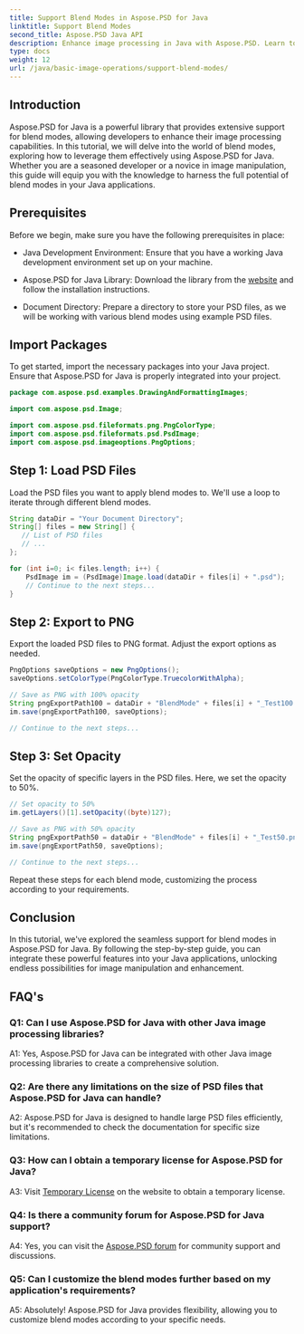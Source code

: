 ```yaml
---
title: Support Blend Modes in Aspose.PSD for Java
linktitle: Support Blend Modes
second_title: Aspose.PSD Java API
description: Enhance image processing in Java with Aspose.PSD. Learn to leverage blend modes for stunning effects.
type: docs
weight: 12
url: /java/basic-image-operations/support-blend-modes/
---
```

## Introduction

Aspose.PSD for Java is a powerful library that provides extensive support for blend modes, allowing developers to enhance their image processing capabilities. In this tutorial, we will delve into the world of blend modes, exploring how to leverage them effectively using Aspose.PSD for Java. Whether you are a seasoned developer or a novice in image manipulation, this guide will equip you with the knowledge to harness the full potential of blend modes in your Java applications.

## Prerequisites

Before we begin, make sure you have the following prerequisites in place:

- Java Development Environment: Ensure that you have a working Java development environment set up on your machine.

- Aspose.PSD for Java Library: Download the library from the [website](https://releases.aspose.com/psd/java/) and follow the installation instructions.

- Document Directory: Prepare a directory to store your PSD files, as we will be working with various blend modes using example PSD files.

## Import Packages

To get started, import the necessary packages into your Java project. Ensure that Aspose.PSD for Java is properly integrated into your project.

```java
package com.aspose.psd.examples.DrawingAndFormattingImages;

import com.aspose.psd.Image;

import com.aspose.psd.fileformats.png.PngColorType;
import com.aspose.psd.fileformats.psd.PsdImage;
import com.aspose.psd.imageoptions.PngOptions;
```

## Step 1: Load PSD Files

Load the PSD files you want to apply blend modes to. We'll use a loop to iterate through different blend modes.

```java
String dataDir = "Your Document Directory";
String[] files = new String[] {
   // List of PSD files
   // ...
};

for (int i=0; i< files.length; i++) {
    PsdImage im = (PsdImage)Image.load(dataDir + files[i] + ".psd");
    // Continue to the next steps...
}
```

## Step 2: Export to PNG

Export the loaded PSD files to PNG format. Adjust the export options as needed.

```java
PngOptions saveOptions = new PngOptions();
saveOptions.setColorType(PngColorType.TruecolorWithAlpha);

// Save as PNG with 100% opacity
String pngExportPath100 = dataDir + "BlendMode" + files[i] + "_Test100.png";
im.save(pngExportPath100, saveOptions);

// Continue to the next steps...
```

## Step 3: Set Opacity

Set the opacity of specific layers in the PSD files. Here, we set the opacity to 50%.

```java
// Set opacity to 50%
im.getLayers()[1].setOpacity((byte)127);

// Save as PNG with 50% opacity
String pngExportPath50 = dataDir + "BlendMode" + files[i] + "_Test50.png";
im.save(pngExportPath50, saveOptions);

// Continue to the next steps...
```

Repeat these steps for each blend mode, customizing the process according to your requirements.

## Conclusion

In this tutorial, we've explored the seamless support for blend modes in Aspose.PSD for Java. By following the step-by-step guide, you can integrate these powerful features into your Java applications, unlocking endless possibilities for image manipulation and enhancement.

## FAQ's

### Q1: Can I use Aspose.PSD for Java with other Java image processing libraries?

A1: Yes, Aspose.PSD for Java can be integrated with other Java image processing libraries to create a comprehensive solution.

### Q2: Are there any limitations on the size of PSD files that Aspose.PSD for Java can handle?

A2: Aspose.PSD for Java is designed to handle large PSD files efficiently, but it's recommended to check the documentation for specific size limitations.

### Q3: How can I obtain a temporary license for Aspose.PSD for Java?

A3: Visit [Temporary License](https://purchase.aspose.com/temporary-license/) on the website to obtain a temporary license.

### Q4: Is there a community forum for Aspose.PSD for Java support?

A4: Yes, you can visit the [Aspose.PSD forum](https://forum.aspose.com/c/psd/34) for community support and discussions.

### Q5: Can I customize the blend modes further based on my application's requirements?

A5: Absolutely! Aspose.PSD for Java provides flexibility, allowing you to customize blend modes according to your specific needs.
